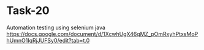 # Task-20
Automation testing using selenium java
<https://docs.google.com/document/d/1XcwhUgX46qMZ_pOmRxyhPtxsMoPhUmnO1IqRjJUFSy0/edit?tab=t.0>

